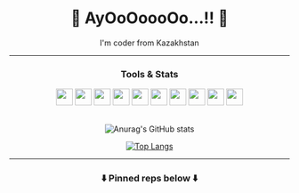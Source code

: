 <h1 align="center">👋 AyOoOoooOo...!! 👋</h1>
<p align="center">I'm coder from Kazakhstan</p>

<hr>

<h3 align="center">Tools & Stats</h3>

<div align="center">
  <img src="https://img.icons8.com/ios-glyphs/6b6bff/console" width="30" height="30">
  <img src="https://img.icons8.com/ios-filled/ff6b6b/c-plus-plus-logo" width="30" height="30">
  <img src="https://img.icons8.com/material-sharp/6b6bff/crab" width="30" height="30">
  <img src="https://img.icons8.com/ios-filled/ff6b6b/git" width="30" height="30">
  <img src="https://img.icons8.com/ios-glyphs/6b6bff/python" width="30" height="30">
  <img src="https://img.icons8.com/ios-filled/ff6b6b/javascript" width="30" height="30">
  <img src="https://img.icons8.com/ios-glyphs/6b6bff/html-5" width="30" height="30">
  <img src="https://img.icons8.com/ios-filled/ff6b6b/typescript" width="30" height="30">
  <img src="https://img.icons8.com/ios-glyphs/6b6bff/css3" width="30" height="30">
  <img src="https://img.icons8.com/ios-glyphs/ff6b6b/debian" width="30" height="30">
</div>

<br>

<div align="center">
  
![Anurag's GitHub stats](https://github-readme-stats.vercel.app/api?username=Imrvrs&show_icons=true&theme=dracula&bg_color=15,00000000,ff6b6b11&hide_border=true&border_radius=30)

</div>

<div align="center">
  
[![Top Langs](https://github-readme-stats.vercel.app/api/top-langs/?username=Imrvrs&layout=compact&card_width=445&theme=dracula&bg_color=15,ff6b6b11,00000000&hide_border=true&border_radius=30)](https://github.com/anuraghazra/github-readme-stats)
  
</div>

<hr>

<h3 align="center">⬇️ Pinned reps below ⬇️</h3>
